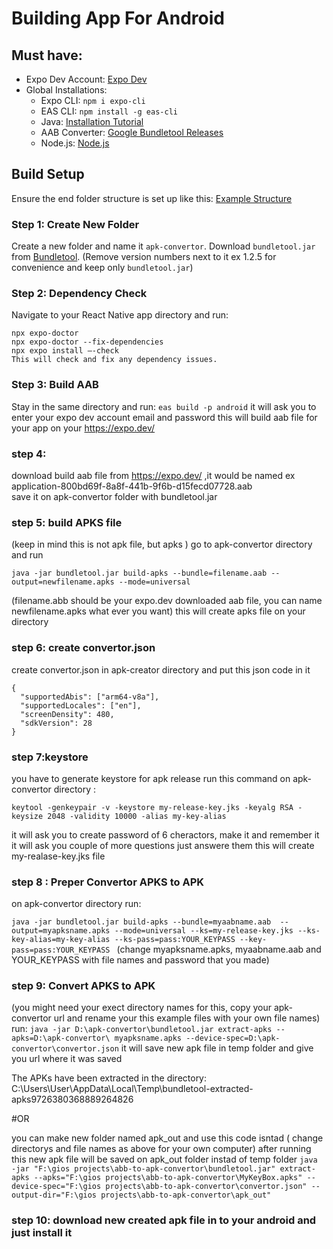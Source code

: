 # Building App For Android

## Must have:

- Expo Dev Account: [Expo Dev](https://expo.dev/)
- Global Installations:
  - Expo CLI: `npm i expo-cli`
  - EAS CLI: `npm install -g eas-cli`
  - Java: [Installation Tutorial](https://www.youtube.com/watch?v=SQykK40fFds&t=373s)
  - AAB Converter: [Google Bundletool Releases](https://github.com/google/bundletool/releases)
  - Node.js: [Node.js](https://nodejs.org/)

## Build Setup

Ensure the end folder structure is set up like this: [Example Structure](https://github.com/vindexTOS/abb-to-apk-convertor)

### Step 1: Create New Folder

Create a new folder and name it `apk-convertor`. Download `bundletool.jar` from [Bundletool](https://github.com/google/bundletool/releases). (Remove version numbers next to it ex 1.2.5  for convenience and keep only `bundletool.jar`)

### Step 2: Dependency Check

Navigate to your React Native app directory and run:
```
npx expo-doctor
npx expo-doctor --fix-dependencies
npx expo install –-check  
This will check and fix any dependency issues.
```

### Step 3: Build AAB
Stay in the same directory and run: ```eas build -p android```
it will ask you to enter your expo dev account email and password
this will build aab file for your app on your https://expo.dev/ 

### step 4:
 download build aab file from https://expo.dev/ ,it would be named ex application-800bd69f-8a8f-441b-9f6b-d15fecd07728.aab   
save it on apk-convertor folder with bundletool.jar 

### step 5: build APKS file 
(keep in mind this is not apk file, but apks )
go to apk-convertor directory and run 
 
`java -jar bundletool.jar build-apks --bundle=filename.aab --output=newfilename.apks --mode=universal`
 
(filename.abb should be your expo.dev downloaded aab file, you can name newfilename.apks what ever you want) 
this will create apks file on your directory

### step 6: create convertor.json
 create convertor.json in apk-creator directory and put this json code in it 
```
{
  "supportedAbis": ["arm64-v8a"],
  "supportedLocales": ["en"],
  "screenDensity": 480,
  "sdkVersion": 28
}
```
### step 7:keystore
 you have to generate keystore for apk release 
run this command on apk-convertor directory : 
 
`keytool -genkeypair -v -keystore my-release-key.jks -keyalg RSA -keysize 2048 -validity 10000 -alias my-key-alias`
 
it will ask you to create password of 6 cheractors, make it and remember it 
it will ask you couple of more questions just answere them 
this will create my-realase-key.jks file 
 


### step 8 : Preper Convertor APKS to APK
on apk-convertor directory run: 
 
`java -jar bundletool.jar build-apks --bundle=myaabname.aab  --output=myapksname.apks --mode=universal --ks=my-release-key.jks --ks-key-alias=my-key-alias --ks-pass=pass:YOUR_KEYPASS --key-pass=pass:YOUR_KEYPASS
`
(change myapksname.apks, myaabname.aab and YOUR_KEYPASS with file names and password that you made) 

### step 9: Convert APKS to APK
(you might need your exect directory names for this, copy your apk-convertor url and rename your this example files with your own file names) 
run:
 `
 java -jar D:\apk-convertor\bundletool.jar extract-apks --apks=D:\apk-convertor\ myapksname.apks --device-spec=D:\apk-convertor\convertor.json
 `
it will save new apk file in temp folder and give you url where it was saved 

  
The APKs have been extracted in the directory: C:\Users\User\AppData\Local\Temp\bundletool-extracted-apks9726380368889264826

#OR

 you can make new folder named apk_out and use this code isntad ( change directorys and file names as above for your own computer) 
after running this new apk file will be saved on apk_out folder instad of temp folder 
 `
java -jar "F:\gios projects\abb-to-apk-convertor\bundletool.jar" extract-apks --apks="F:\gios projects\abb-to-apk-convertor\MyKeyBox.apks" --device-spec="F:\gios projects\abb-to-apk-convertor\convertor.json" --output-dir="F:\gios projects\abb-to-apk-convertor\apk_out"
 `
### step 10: download new created apk file in to your android and just install it 


